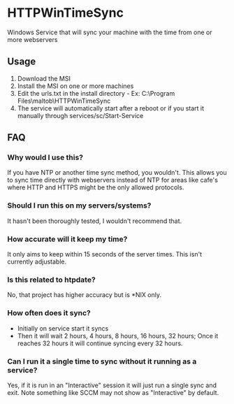 # HTTPWinTimeSync
Windows Service that will sync your machine with the time from one or more webservers

## Usage
1. Download the MSI
1. Install the MSI on one or more machines
1. Edit the urls.txt in the install directory - Ex: C:\Program Files\maltob\HTTPWinTimeSync
1. The service will automatically start after a reboot or if you start it manually through services/sc/Start-Service

## FAQ
### Why would I use this?
 If you have NTP or another time sync method, you wouldn't. 
 This allows you to sync time directly with webservers instead of NTP for areas like cafe's where HTTP and HTTPS might be the only allowed protocols.

### Should I run this on my servers/systems?
It hasn't been thoroughly tested, I wouldn't recommend that.

### How accurate will it keep my time?
It only aims to keep within 15 seconds of the server times. This isn't currently adjustable.

### Is this related to htpdate?
No, that project has higher accuracy but is *NIX only.

### How often does it sync?
 * Initially on service start it syncs
 * Then it will wait 2 hours, 4 hours, 8 hours, 16 hours, 32 hours; Once it reaches 32 hours it will continue syncing every 32 hours.

### Can I run it a single time to sync without it running as a service?
Yes, if it is run in an "Interactive" session it will just run a single sync and exit. Note something like SCCM may not show as "Interactive" by default.
